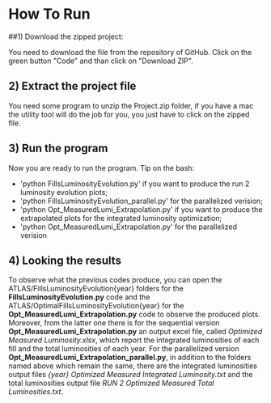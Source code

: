 # How To Run

##1) Download the zipped project:

You need to download the file from the repository of GitHub.
Click on the green button "Code" and than click on "Download ZIP".

## 2) Extract the project file 

You need some program to unzip the Project.zip folder, if you have a mac 
the utility tool will do the job for you, you just have to click on the zipped file.

## 3) Run the program

Now you are ready to run the program. Tip on the bash:
- 'python FillsLuminosityEvolution.py' if you want to produce the run 2 luminosity evolution plots;
- 'python FillsLuminosityEvolution_parallel.py' for the parallelized verision;
- 'python Opt_MeasuredLumi_Extrapolation.py' if you want to produce the extrapolated plots for the integrated luminosity optimization;
- 'python Opt_MeasuredLumi_Extrapolation.py' for the parallelized verision

## 4) Looking the results

To observe what the previous codes produce, you can open the ATLAS/FillsLuminosityEvolution{year} folders for the **FillsLuminosityEvolution.py** code and the ATLAS/OptimalFillsLuminosityEvolution{year} for the **Opt_MeasuredLumi_Extrapolation.py** code to observe the produced plots. Moreover, from the latter one there is for the sequential version **Opt_MeasuredLumi_Extrapolation.py** an output excel file, called _Optimized Measured Luminosity.xlsx_, which report the integrated luminosities of each fill and the total luminosities of each year. For the parallelized version **Opt_MeasuredLumi_Extrapolation_parallel.py**, in addition to the folders named above which remain the same, there are the integrated luminosities output files _{year} Optimized Measured Integrated Luminosity.txt_ and the total luminosities output file _RUN 2 Optimized Measured Total Luminosities.txt_.
